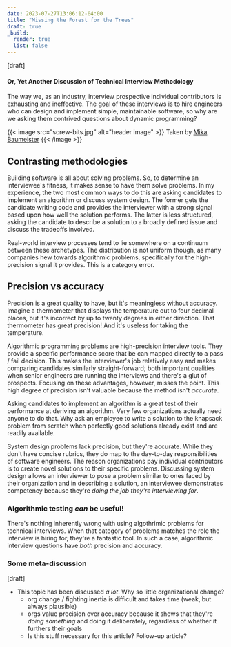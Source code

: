 ```yaml
---
date: 2023-07-27T13:06:12-04:00
title: "Missing the Forest for the Trees"
draft: true
_build:
  render: true
  list: false
---
```

[draft]
#### Or, Yet Another Discussion of Technical Interview Methodology
<!-- summary -->
The way we, as an industry, interview prospective individual contributors is exhausting and ineffective. The goal of these interviews is to hire engineers who can design and implement simple, maintainable software, so why are we asking them contrived questions about dynamic programming?
<!-- summary -->

{{< image src="screw-bits.jpg" alt="header image" >}}
Taken by [Mika Baumeister](https://unsplash.com/@mbaumi)
{{< /image >}}

## Contrasting methodologies
Building software is all about solving problems. So, to determine an interviewee's fitness, it makes sense to have them solve problems. In my experience, the two most common ways to do this are asking candidates to implement an algorithm or discuss system design. The former gets the candidate writing code and provides the interviewer with a strong signal based upon how well the solution performs. The latter is less structured, asking the candidate to describe a solution to a broadly defined issue and discuss the tradeoffs involved.

Real-world interview processes tend to lie somewhere on a continuum between these archetypes. The distribution is not uniform though, as many companies hew towards algorithmic problems, specifically for the high-precision signal it provides. This is a category error.

## Precision vs accuracy
Precision is a great quality to have, but it's meaningless without accuracy. Imagine a thermometer that displays the temperature out to four decimal places, but it's incorrect by up to twenty degrees in either direction. That thermometer has great precision! And it's useless for taking the temperature.

Algorithmic programming problems are high-precision interview tools. They provide a specific performance score that be can mapped directly to a pass / fail decision. This makes the interviewer's job relatively easy and makes comparing candidates similarly straight-forward; both important qualities when senior engineers are running the interviews and there's a glut of prospects. Focusing on these advantages, however, misses the point. This high degree of precision isn't valuable because the method isn't _accurate_.

Asking candidates to implement an algorithm is a great test of their performance at deriving an algorithm. Very few organizations actually need anyone to do that. Why ask an employee to write a solution to the knapsack problem from scratch when perfectly good solutions already exist and are readily available.

System design problems lack precision, but they're accurate. While they don't have concise rubrics, they do map to the day-to-day responsibilities of software engineers. The reason organizations pay individual contributors is to create novel solutions to their specific problems. Discussing system design allows an interviewer to pose a problem similar to ones faced by their organization and in describing a solution, an interviewee demonstrates competency because they're _doing the job they're interviewing for_.

<!-- draft stuff
As an industry, we strive to become data-driven organizations. This is an admirable quality and confers the ability to view our business with precision and explain _why_ we do the things we do. Too often, however, this striving is myopic. Choosing an interview method that provides explicit results that can be mapped directly to a hiring decision misses the point. We want to hire competent engineers who can design and implement simple, maintainable software.
-->


### Algorithmic testing _can_ be useful!
There's nothing inherently wrong with using algothrimic problems for technical interviews. When that category of problems matches the role the interview is hiring for, they're a fantastic tool. In such a case, algorithmic interview questions have _both_ precision and accuracy.

### Some meta-discussion
[draft]
- This topic has been discussed _a lot_. Why so little organizational change?
	- org change / fighting inertia is difficult and takes time (weak, but always plausible)
	- orgs value precision over accuracy because it shows that they're _doing something_ and doing it deliberately, regardless of whether it furthers their goals
	- Is this stuff necessary for this article? Follow-up article?
